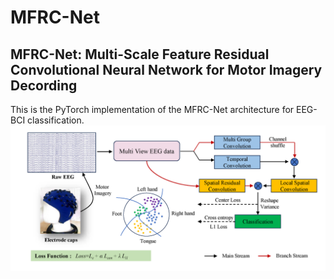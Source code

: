 # MFRC-Net
## MFRC-Net: Multi-Scale Feature Residual Convolutional Neural Network for Motor Imagery Decording
This is the PyTorch implementation of the MFRC-Net architecture for EEG-BCI classification.
![image](https://github.com/WeizhuoYang/MFRC-Net/blob/main/MFRC-Net.jpg)


